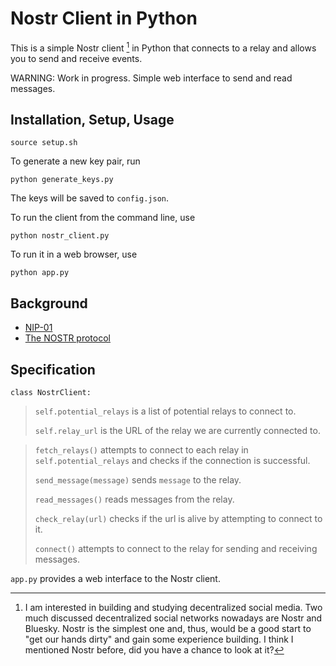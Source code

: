 # Nostr Client in Python

This is a simple Nostr client [^dsm] in Python that connects to a relay and allows you to send and receive events.

WARNING: Work in progress. Simple web interface to send and read messages.

## Installation, Setup, Usage

```
source setup.sh
```

To generate a new key pair, run
```
python generate_keys.py
```
The keys will be saved to `config.json`.

To run the client from the command line, use
```
python nostr_client.py
```

To run it in a web browser, use
```
python app.py
```

## Background

- [NIP-01](https://github.com/nostr-protocol/nips/blob/master/01.md)
- [The NOSTR protocol](https://nostradamic.com/notes-and-other-stuff-transmitted-by-relays/the-nostr-protocol)


## Specification

`class NostrClient:`

> `self.potential_relays` is a list of potential relays to connect to.
> 
> `self.relay_url` is the URL of the relay we are currently connected to.

> `fetch_relays()` attempts to connect to each relay in `self.potential_relays` and checks if the connection is successful.
> 
> `send_message(message)` sends `message` to the relay.
> 
> `read_messages()` reads messages from the relay.
> 
> `check_relay(url)` checks if the url is alive by attempting to connect to it.
> 
> `connect()` attempts to connect to the relay for sending and receiving messages.

`app.py` provides a web interface to the Nostr client.

[^dsm]: I am interested in building and studying decentralized social media. Two much discussed decentralized social networks nowadays are Nostr and Bluesky. Nostr is the simplest one and, thus, would be a good start to "get our hands dirty" and gain some experience building. I think I mentioned Nostr before, did you have a chance to look at it?
